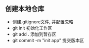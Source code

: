## 创建本地仓库

- 创建.gitignore文件, 并配置忽略
- git init  初始化工作区
- git add .  添加到暂存区
- git commit -m "init app"  提交版本区